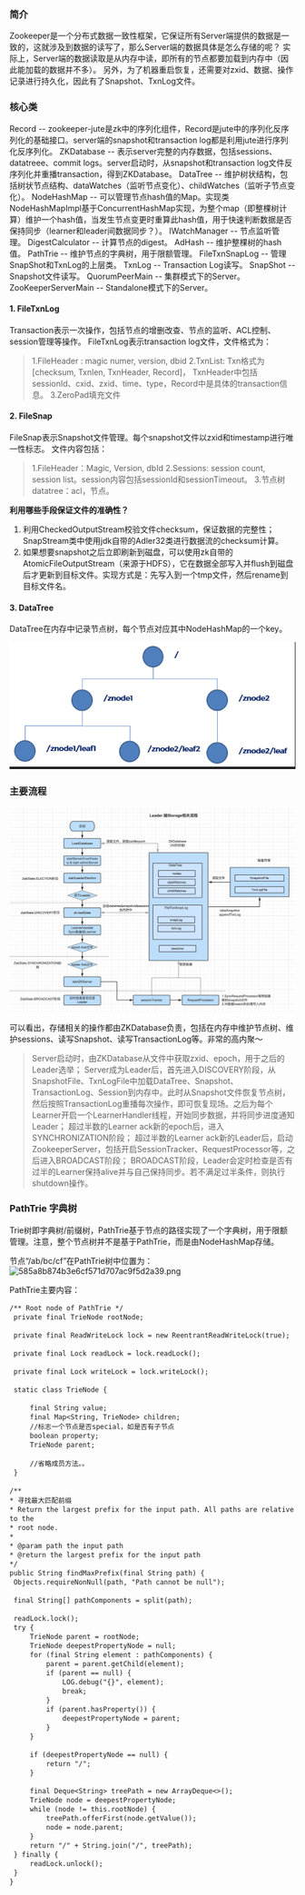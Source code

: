 ### 简介
Zookeeper是一个分布式数据一致性框架，它保证所有Server端提供的数据是一致的，这就涉及到数据的读写了，那么Server端的数据具体是怎么存储的呢？
实际上，Server端的数据读取是从内存中读，即所有的节点都要加载到内存中（因此能加载的数据并不多）。
另外，为了机器重启恢复，还需要对zxid、数据、操作记录进行持久化，因此有了Snapshot、TxnLog文件。

### 核心类
Record -- zookeeper-jute是zk中的序列化组件，Record是jute中的序列化反序列化的基础接口。server端的snapshot和transaction log都是利用jute进行序列化反序列化。
ZKDatabase -- 表示server完整的内存数据，包括sessions、datatreee、commit logs。server启动时，从snapshot和transaction log文件反序列化并重播transaction，得到ZKDatabase。
DataTree -- 维护树状结构，包括树状节点结构、dataWatches（监听节点变化）、childWatches（监听子节点变化）。
NodeHashMap -- 可以管理节点hash值的Map。实现类NodeHashMapImpl基于ConcurrentHashMap实现，为整个map（即整棵树计算）维护一个hash值，当发生节点变更时重算此hash值，用于快速判断数据是否保持同步（learner和leader间数据同步？）。
IWatchManager -- 节点监听管理。
DigestCalculator -- 计算节点的digest。
AdHash -- 维护整棵树的hash值。
PathTrie -- 维护节点的字典树，用于限额管理。
FileTxnSnapLog -- 管理SnapShot和TxnLog的上层类。
TxnLog -- Transaction Log读写。
SnapShot -- Snapshot文件读写。
QuorumPeerMain -- 集群模式下的Server。
ZooKeeperServerMain -- Standalone模式下的Server。

#### 1. FileTxnLog
Transaction表示一次操作，包括节点的增删改查、节点的监听、ACL控制、session管理等操作。
FileTxnLog表示transaction log文件，文件格式为：
>  1.FileHeader : magic numer, version, dbid
>  2.TxnList: Txn格式为[checksum, Txnlen, TxnHeader, Record]， TxnHeader中包括sessionId、cxid、zxid、time、type，Record中是具体的transaction信息。
>  3.ZeroPad填充文件

#### 2. FileSnap

FileSnap表示Snapshot文件管理。每个snapshot文件以zxid和timestamp进行唯一性标志。
文件内容包括：
> 1.FileHeader：Magic, Version, dbId
> 2.Sessions: session count, session list。session内容包括sessionId和sessionTimeout。
> 3.节点树datatree：acl，节点。

**利用哪些手段保证文件的准确性？**

1. 利用CheckedOutputStream校验文件checksum，保证数据的完整性；SnapStream类中使用jdk自带的Adler32类进行数据流的checksum计算。
2. 如果想要snapshot之后立即刷新到磁盘，可以使用zk自带的AtomicFileOutputStream（来源于HDFS），它在数据全部写入并flush到磁盘后才更新到目标文件。实现方式是：先写入到一个tmp文件，然后rename到目标文件名。

#### 3. DataTree
DataTree在内存中记录节点树，每个节点对应其中NodeHashMap的一个key。

![](https://raw.githubusercontent.com/rainsbaby/notebook/master/imgs/zk/zk_storage_datatree.png)


### 主要流程

![](https://raw.githubusercontent.com/rainsbaby/notebook/master/imgs/zk/zk_storage_leader.png)

可以看出，存储相关的操作都由ZKDatabase负责，包括在内存中维护节点树、维护sessions、读写Snapshot、读写TransactionLog等。非常的高内聚～

> Server启动时，由ZKDatabase从文件中获取zxid、epoch，用于之后的Leader选举；
> Server成为Leader后，首先进入DISCOVERY阶段，从SnapshotFile、TxnLogFile中加载DataTree、Snapshot、TransactionLog、Session到内存中。此时从Snapshot文件恢复节点树，然后按照TransactionLog重播每次操作，即可恢复现场。之后为每个Learner开启一个LearnerHandler线程，开始同步数据，并将同步进度通知Leader；
> 超过半数的Learner ack新的epoch后，进入SYNCHRONIZATION阶段；
> 超过半数的Learner ack新的Leader后，启动ZookeeperServer，包括开启SessionTracker、RequestProcessor等，之后进入BROADCAST阶段；
> BROADCAST阶段，Leader会定时检查是否有过半的Learner保持alive并与自己保持同步。若不满足过半条件，则执行shutdown操作。



### PathTrie 字典树


Trie树即字典树/前缀树，PathTrie基于节点的路径实现了一个字典树，用于限额管理。注意，整个节点树并不是基于PathTrie，而是由NodeHashMap存储。

节点“/ab/bc/cf”在PathTrie树中位置为：
![585a8b874b3e6cf571d707ac9f5d2a39.png](evernotecid://BAB0966A-E6E2-4E29-A334-B0A11405B828/appyinxiangcom/9031308/ENResource/p600)


PathTrie主要内容：
```
/** Root node of PathTrie */
 private final TrieNode rootNode;

 private final ReadWriteLock lock = new ReentrantReadWriteLock(true);

 private final Lock readLock = lock.readLock();

 private final Lock writeLock = lock.writeLock();

 static class TrieNode {

     final String value;
     final Map<String, TrieNode> children;
     //标志一个节点是否special，如是否有子节点
     boolean property;
     TrieNode parent;
     
     //省略成员方法。。
 }
 
/**
* 寻找最大匹配前缀
* Return the largest prefix for the input path. All paths are relative to the
* root node.
*
* @param path the input path
* @return the largest prefix for the input path
*/
public String findMaxPrefix(final String path) {
 Objects.requireNonNull(path, "Path cannot be null");

 final String[] pathComponents = split(path);

 readLock.lock();
 try {
     TrieNode parent = rootNode;
     TrieNode deepestPropertyNode = null;
     for (final String element : pathComponents) {
         parent = parent.getChild(element);
         if (parent == null) {
             LOG.debug("{}", element);
             break;
         }
         if (parent.hasProperty()) {
             deepestPropertyNode = parent;
         }
     }

     if (deepestPropertyNode == null) {
         return "/";
     }

     final Deque<String> treePath = new ArrayDeque<>();
     TrieNode node = deepestPropertyNode;
     while (node != this.rootNode) {
         treePath.offerFirst(node.getValue());
         node = node.parent;
     }
     return "/" + String.join("/", treePath);
 } finally {
     readLock.unlock();
 }
}
```